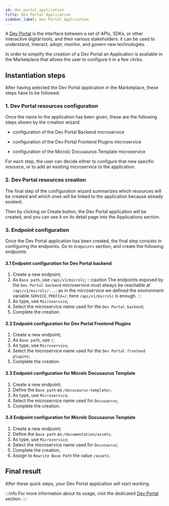 ```yaml
---
id: dev_portal_application
title: Dev Portal Application
sidebar_label: Dev Portal Application
---
```

A [Dev Portal](../../dev_portal/overview.md) is the interface between a set of APIs, SDKs, or other interactive digital tools, and their various stakeholders: it can be used to understand, interact, adopt, monitor, and govern new technologies.

In order to simplify the creation of a Dev Portal an Application is available in the Marketplace that allows the user to configure it in a few clicks.

## Instantiation steps

After having selected the Dev Portal application in the Marketplace, these steps have to be followed:

### 1. Dev Portal resources configuration

Once the name to the application has been given, these are the following steps shown by the creation wizard:

* configuration of the Dev Portal Backend microservice

* configuration of the Dev Portal Frontend Plugins microservice

* configuration of the Microlc Docusaurus Template microservice

For each step, the user can decide either to configure that new specific resource, or to add an existing microservice to the application.

### 2. Dev Portal resources creation

The final step of the configuration wizard summarizes which resources will be created and which ones will be linked to the application because already existent.

Then by clicking on Create button, the Dev Portal application will be created, and you can see it on its detail page into the Applications section.

### 3. Endpoint configuration 

Once the Dev Portal application has been created, the final step consists in configuring the endpoints.
Go to `Endpoints` section, and create the following endpoints:

#### 3.1 Endpoint configuration for Dev Portal backend

1. Create a new endpoint;
2. As `Base path`, use `/api/v1/microlc`;
   :::caution
   The endpoints exposed by the `Dev Portal backend` microservice must always be reachable at `/api/v1/microlc/...`: 
   as in the microservice we defined the environment variable `SERVICE_PREFIX=/`, here `/api/v1/microlc` is enough.
   :::
3. As type, use `Microservice`;
4. Select the microservice name used for the `Dev Portal backend`;
5. Complete the creation.

#### 3.2 Endpoint configuration for Dev Portal Frontend Plugins

1. Create a new endpoint;
2. As `Base path`, use `/`;
3. As type, use `Microservice`;
4. Select the microservice name used for the `Dev Portal frontend plugins`;
5. Complete the creation.

#### 3.3 Endpoint configuration for Microlc Docusaurus Template

1. Create a new endpoint;
2. Define the `Base path` as `/docusaurus-template/`.
3. As type, use `Microservice`;
4. Select the microservice name used for `Docusaurus`;
5. Complete the creation.

#### 3.4 Endpoint configuration for Microlc Docusaurus Template

1. Create a new endpoint;
2. Define the `Base path` as `/documentation/assets`.
3. As type, use `Microservice`;
4. Select the microservice name used for `Docusaurus`;
5. Complete the creation;
6. Assign to `Rewrite Base Path` the value `/assets`.

## Final result

After these quick steps, your Dev Portal application will start working.

:::info
   For more information about its usage, visit the dedicated [Dev Portal](../../dev_portal/overview.md) section.
:::
